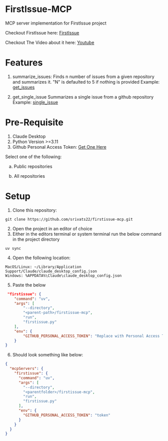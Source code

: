 # FirstIssue-MCP
MCP server implementation for FirstIssue project

Checkout FirstIssue here: [FirstIssue](https://firstissue.web.app/)

Checkout The Video about it here: [Youtube](https://youtu.be/C5M5xq9S8Tw)

# Features
1. summarize_issues:
Finds n number of issues from a given repository and summarizes it. "N" is defaulted to 5 if nothing is provided
Example: 
[get_issues](./assets/get_issues.png)

2. get_single_issue
Summarizes a single issue from a github repository
Example:
[single_issue](./assets/single_issue.png)

# Pre-Requisite
1. Claude Desktop
2. Python Version >=3.11
3. Github Personal Access Token: [Get One Here](https://github.com/settings/personal-access-tokens)

Select one of the following:

&nbsp;&nbsp; a. Public repositories

&nbsp;&nbsp; b. All repositories

# Setup
1. Clone this repository:
```git
git clone https://github.com/srivats22/firstissue-mcp.git
```
2. Open the project in an editor of choice
3. Either in the editors terminal or system terminal run the below command in the project directory
```git
uv sync
```
4. Open the following location:
```
MacOS/Linux: ~/Library/Application Support/Claude/claude_desktop_config.json
Windows: %APPDATA%\Claude\claude_desktop_config.json
```
5. Paste the below
```json
 "firstissue": {
    "command": "uv",
    "args": [
        "--directory",
        "<parent-path>/firstissue-mcp",
        "run",
        "firstissue.py"
    ],
    "env": {
        "GITHUB_PERSONAL_ACCESS_TOKEN": "Replace with Personal Access Token"
    }
}
```
6. Should look something like below:
```json
{
  "mcpServers": {
    "firstissue": {
      "command": "uv",
      "args": [
        "--directory",
        "<parentfolder>/firstissue-mcp",
        "run",
        "firstissue.py"
      ],
      "env": {
        "GITHUB_PERSONAL_ACCESS_TOKEN": "token"
      }
    }
  }
}
```